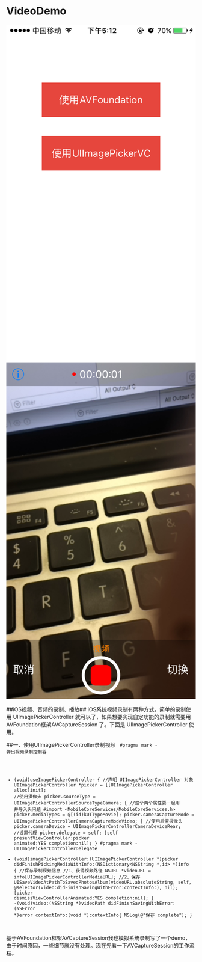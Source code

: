 # VideoDemo
![image](https://github.com/icoder20150719/VideoDemo/blob/master/image/001.PNG)
![image](https://github.com/icoder20150719/VideoDemo/blob/master/image/002.PNG)

##iOS视频、音频的录制、播放##
iOS系统视频录制有两种方式，简单的录制使用 UIImagePickerController 就可以了，如果想要实现自定功能的录制就需要用AVFoundation框架AVCaptureSession 了。下面是  UIImagePickerController 使用。

##一、使用UIImagePickerController录制视频
<code>
#pragma mark - 弹出视频录制控制器

- (void)useImagePickerController {
//声明 UIImagePickerController 对象
UIImagePickerController *picker = [[UIImagePickerController alloc]init];
//使用摄像头
picker.sourceType = UIImagePickerControllerSourceTypeCamera;
{
//这个两个属性要一起用 并导入头问题 #import <MobileCoreServices/MobileCoreServices.h>
picker.mediaTypes = @[(id)kUTTypeMovie];
picker.cameraCaptureMode = UIImagePickerControllerCameraCaptureModeVideo;
}
//使用后置摄像头
picker.cameraDevice = UIImagePickerControllerCameraDeviceRear;
//设置代理
picker.delegate = self;
[self presentViewController:picker animated:YES completion:nil];
}
#pragma mark - UIImagePickerControllerDelegate
- (void)imagePickerController:(UIImagePickerController *)picker didFinishPickingMediaWithInfo:(NSDictionary<NSString *,id> *)info {
//保存录制视频信息
//1、获得视频路径
NSURL *videoURL = info[UIImagePickerControllerMediaURL];
//2、保存
UISaveVideoAtPathToSavedPhotosAlbum(videoURL.absoluteString, self, @selector(video:didFinishSavingWithError:contextInfo:), nil);
[picker dismissViewControllerAnimated:YES completion:nil];
}
-(void)video:(NSString *)videoPath didFinishSavingWithError:(NSError *)error contextInfo:(void *)contextInfo{
NSLog(@"保存 complete");
} 
</code>
基于AVFoundation框架AVCaptureSession我也模拟系统录制写了一个demo，由于时间原因，一些细节就没有处理。现在先看一下AVCaptureSession的工作流程。







